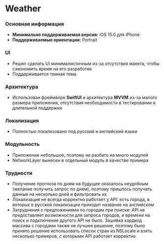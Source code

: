 #  Weather

### Основная информация
- **Минимально поддерживаемая версия:** iOS 15.0 для iPhone
- **Поддерживаемые ориентации:** Portrait

### UI
* Решил сделать UI минималистичным из-за отсутствия макета, чтобы сэкономить время на его разработке
* Поддерживается темная тема

### Архитектура
* Использован фреймворк **SwiftUI** и архитектура **MVVM** из-за малого размера приложения, отсутствия необходимости в тестировании и длительной поддержки

### Локализация
* Полностью локализовано под русский и английский языки

### Модульность
* Приложение небольшое, поэтому не разбито на много модулей
* NetworkLayer вынесен в отдельный модуль в качестве примера

### Трудности
* Получение прогноза по дням на будущее оказалось неудобным (желание получить запрос по дням), поэтому пришлось получать данные на несколько дней и фильтровать их
* Локализация не всегда корректно работает у API: есть города, в которых в русской локализации приходит название на английском
* Затруднения с предложениями по городам при поиске: API не предоставляет возможности для запроса городов, и времени на поиск и подключение другого API не было. Зашивка хардкод массива с городами также не лучшее решение, поэтому было принято решение использовать список стран из NSLocale и взять несколько примеров, с которыми API работает корректно
